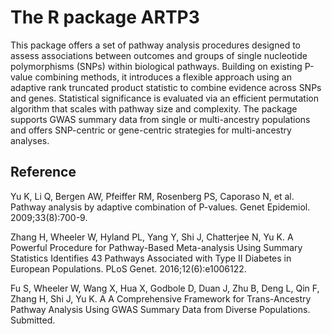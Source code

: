 # The R package ARTP3
This package offers a set of pathway analysis procedures designed to assess associations between outcomes and groups of single nucleotide polymorphisms (SNPs) within biological pathways. Building on existing P-value combining methods, it introduces a flexible approach using an adaptive rank truncated product statistic to combine evidence across SNPs and genes. Statistical significance is evaluated via an efficient permutation algorithm that scales with pathway size and complexity. The package supports GWAS summary data from single or multi-ancestry populations and offers SNP-centric or gene-centric strategies for multi-ancestry analyses.

## Reference
 
Yu K, Li Q, Bergen AW, Pfeiffer RM, Rosenberg PS, Caporaso N, et al. Pathway analysis by adaptive combination of P-values. Genet Epidemiol. 2009;33(8):700-9.
 
Zhang H, Wheeler W, Hyland PL, Yang Y, Shi J, Chatterjee N, Yu K. A Powerful Procedure for Pathway-Based Meta-analysis Using Summary Statistics Identifies 43 Pathways Associated with Type II Diabetes in European Populations. PLoS Genet. 2016;12(6):e1006122.
 
Fu S, Wheeler W, Wang X, Hua X, Godbole D, Duan J, Zhu B, Deng L, Qin F, Zhang H, Shi J, Yu K. A A Comprehensive Framework for Trans-Ancestry Pathway Analysis Using  GWAS Summary Data from Diverse Populations. Submitted.
